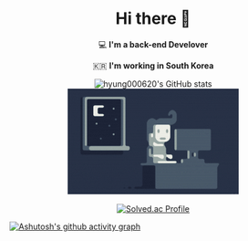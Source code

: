 <h1 align="center"> Hi there 👋 </h1>


<div align="center">
 
  💻   **I'm a back-end Develover**    

  🇰🇷  **I'm working in South Korea**
</div>

<div align="center">
 
![hyung000620's GitHub stats](https://github-readme-stats.vercel.app/api?username=hyung000620&show_icons=true&theme=tokyonight)
 <img src="https://raw.githubusercontent.com/AVS1508/AVS1508/master/assets/Night-Coding.gif" >
 </div>
 
<div align="center">
 
 [![Solved.ac Profile](http://mazassumnida.wtf/api/v2/generate_badge?boj=dksms1)](https://solved.ac/dksms1/)

</div>


[![Ashutosh's github activity graph](https://activity-graph.herokuapp.com/graph?username=hyung000620&theme=react-dark)](https://github.com/ashutosh00710/github-readme-activity-graph)

